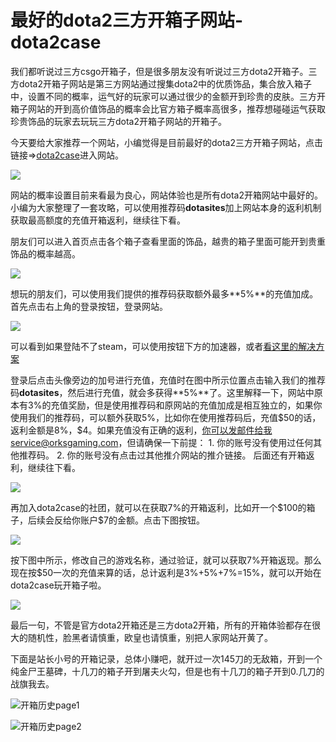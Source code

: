 # 最好的dota2三方开箱子网站-dota2case

我们都听说过三方csgo开箱子，但是很多朋友没有听说过三方dota2开箱子。三方dota2开箱子网站是第三方网站通过搜集dota2中的优质饰品，集合放入箱子中，设置不同的概率，运气好的玩家可以通过很少的金额开到珍贵的皮肤。三方开箱子网站的开到高价值饰品的概率会比官方箱子概率高很多，推荐想碰碰运气获取珍贵饰品的玩家去玩玩三方dota2开箱子网站的开箱子。

今天要给大家推荐一个网站，小编觉得是目前最好的dota2三方开箱子网站，点击链接⇒[dota2case](https://www.dota2sites.com/redirect/99)进入网站。

![](https://www.dota2sites.com/media/images/blog/F07B252F-B589-4CCE-B907-F88C7E99CC1C.png)

网站的概率设置目前来看最为良心，网站体验也是所有dota2开箱网站中最好的。小编为大家整理了一套攻略，可以使用推荐码**dotasites**加上网站本身的返利机制获取最高额度的充值开箱返利，继续往下看。

朋友们可以进入首页点击各个箱子查看里面的饰品，越贵的箱子里面可能开到贵重饰品的概率越高。

![](https://www.dota2sites.com/media/images/blog/5B7810E8-8E9D-4798-9719-4DDA094A8881.png)

想玩的朋友们，可以使用我们提供的推荐码获取额外最多**5%**的充值加成。首先点击右上角的登录按钮，登录网站。

![](https://www.dota2sites.com/media/images/blog/3193EBB5-32C1-4187-A774-AF238A7D948A.png)

可以看到如果登陆不了steam，可以使用按钮下方的加速器，或者[看这里的解决方案](https://www.dota2sites.com/blog/steam-bu-neng-deng-lu-jie-jue)

登录后点击头像旁边的加号进行充值，充值时在图中所示位置点击输入我们的推荐码**dotasites**，然后进行充值，就会多获得**5%**了。这里解释一下，网站中原本有3%的充值奖励，但是使用推荐码和原网站的充值加成是相互独立的，如果你使用我们的推荐码，可以额外获取5%，比如你在使用推荐码后，充值\$50的话，返利金额是8%，\$4。如果充值没有正确的返利，你可以发邮件给我service@orksgaming.com，但请确保一下前提： 1. 你的账号没有使用过任何其他推荐码。 2. 你的账号没有点击过其他推介网站的推介链接。 后面还有开箱返利，继续往下看。

![](https://www.dota2sites.com/media/images/blog/E46B7B6B-F163-43BA-B772-DBB5BCA7102A.png)

再加入dota2case的社团，就可以在获取7%的开箱返利，比如开一个\$100的箱子，后续会反给你账户\$7的金额。点击下图按钮。

![](https://www.dota2sites.com/media/images/blog/8901B969-38C0-460D-825B-C569E049BF83.png)

按下图中所示，修改自己的游戏名称，通过验证，就可以获取7%开箱返现。那么现在按\$50一次的充值来算的话，总计返利是3%+5%+7%=15%，就可以开始在dota2case玩开箱子啦。

![](https://www.dota2sites.com/media/images/blog/2A014385-4EA9-4254-8FAA-07635974A9C1.png)

最后一句，不管是官方dota2开箱还是三方dota2开箱，所有的开箱体验都存在很大的随机性，脸黑者请慎重，欧皇也请慎重，别把人家网站开黄了。

下面是站长小号的开箱记录，总体小赚吧，就开过一次145刀的无敌箱，开到一个纯金尸王墓碑，十几刀的箱子开到屠夫火勾，但是也有十几刀的箱子开到0.几刀的战旗我去。

![开箱历史page1](https://www.dota2sites.com/media/images/blog/1.png)

![开箱历史page2](https://www.dota2sites.com/media/images/blog/2.jpg)



